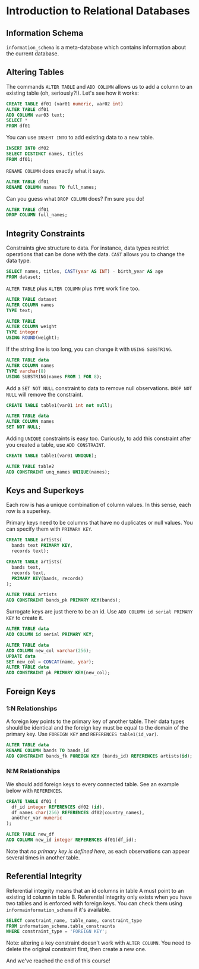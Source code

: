 # Introduction to Relational Databases

## Information Schema

`information_schema` is a meta-database which contains information about the current database.

## Altering Tables

The commands `ALTER TABLE` and `ADD COLUMN` allows us to add a column to an existing table (oh, seriously?!). Let's see how it works:

```sql
CREATE TABLE df01 (var01 numeric, var02 int)
ALTER TABLE df01
ADD COLUMN var03 text;
SELECT *
FROM df01
```

You can use `INSERT INTO` to add existing data to a new table.

```sql
INSERT INTO df02
SELECT DISTINCT names, titles
FROM df01;
```

`RENAME COLUMN` does exactly what it says.

```sql
ALTER TABLE df01
RENAME COLUMN names TO full_names;
```

Can you guess what `DROP COLUMN` does? I'm sure you do!

```sql
ALTER TABLE df01
DROP COLUMN full_names;
```

## Integrity Constraints

Constraints give structure to data. For instance, data types restrict operations that can be done with the data. `CAST` allows you to change the data type.

```sql
SELECT names, titles, CAST(year AS INT) - birth_year AS age
FROM dataset;
```

`ALTER TABLE` plus `ALTER COLUMN` plus `TYPE` work fine too.

```sql
ALTER TABLE dataset
ALTER COLUMN names
TYPE text;

ALTER TABLE
ALTER COLUMN weight
TYPE integer
USING ROUND(weight);
```

If the string line is too long, you can change it with `USING SUBSTRING`.

```sql
ALTER TABLE data
ALTER COLUMN names
TYPE varchar(8)
USING SUBSTRING(names FROM 1 FOR 8);
```

Add a `SET NOT NULL` constraint to data to remove null observations. `DROP NOT NULL` will remove the constraint.

```sql
CREATE TABLE table1(var01 int not null);

ALTER TABLE data
ALTER COLUMN names
SET NOT NULL;
```

Adding `UNIQUE` constraints is easy too. Curiously, to add this constraint after you created a table, use `ADD CONSTRAINT`.

```sql
CREATE TABLE table1(var01 UNIQUE);

ALTER TABLE table2
ADD CONSTRAINT unq_names UNIQUE(names);
```

## Keys and Superkeys

Each row is has a unique combination of column values. In this sense, each row is a superkey.

Primary keys need to be columns that have no duplicates or null values. You can specify them with `PRIMARY KEY`.

```sql
CREATE TABLE artists(
  bands text PRIMARY KEY,
  records text);

CREATE TABLE artists(
  bands text,
  records text,
  PRIMARY KEY(bands, records)
);

ALTER TABLE artists
ADD CONSTRAINT bands_pk PRIMARY KEY(bands);
```

Surrogate keys are just there to be an id. Use `ADD COLUMN id serial PRIMARY KEY` to create it.

```sql
ALTER TABLE data
ADD COLUMN id serial PRIMARY KEY;

ALTER TABLE data
ADD COLUMN new_col varchar(256);
UPDATE data
SET new_col = CONCAT(name, year);
ALTER TABLE data
ADD CONSTRAINT pk PRIMARY KEY(new_col);
```

## Foreign Keys

### 1:N Relationships

A foreign key points to the primary key of another table. Their data types should be identical and the foreign key must be equal to the domain of the primary key. Use `FOREIGN KEY` and `REFERENCES table1(id_var)`.

```sql
ALTER TABLE data
RENAME COLUMN bands TO bands_id
ADD CONSTRAINT bands_fk FOREIGN KEY (bands_id) REFERENCES artists(id);
```

### N:M Relationships

We should add foreign keys to every connected table. See an example below with `REFERENCES`.

```sql
CREATE TABLE df01 (
  df_id integer REFERENCES df02 (id),
  df_names char(256) REFERENCES df02(country_names),
  another_var numeric
);

ALTER TABLE new_df
ADD COLUMN new_id integer REFERENCES df01(df_id);
```

Note that _no primary key is defined here_, as each observations can appear several times in another table.

## Referential Integrity

Referential integrity means that an id columns in table A must point to an
existing id column in table B. Referential integrity only exists when you have
two tables and is enforced with foreign keys. You can check them using
`informainformation_schema` if it's available.

```sql
SELECT constraint_name, table_name, constraint_type
FROM information_schema.table_constraints
WHERE constraint_type = 'FOREIGN KEY';
```

Note: altering a key constraint doesn't work with `ALTER COLUMN`. You need to delete the original constraint first, then create a new one.

And we've reached the end of this course!
